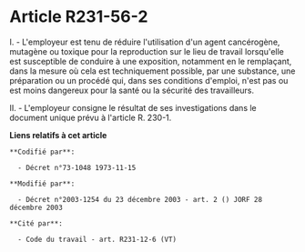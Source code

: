 # Article R231-56-2

I. - L'employeur est tenu de réduire l'utilisation d'un agent cancérogène, mutagène ou toxique pour la reproduction sur le
lieu de travail lorsqu'elle est susceptible de conduire à une exposition, notamment en le remplaçant, dans la mesure où cela
est techniquement possible, par une substance, une préparation ou un procédé qui, dans ses conditions d'emploi, n'est pas ou
est moins dangereux pour la santé ou la sécurité des travailleurs.

II. - L'employeur consigne le résultat de ses investigations dans le document unique prévu à l'article R. 230-1.

**Liens relatifs à cet article**

	**Codifié par**:

	  - Décret n°73-1048 1973-11-15

	**Modifié par**:

	  - Décret n°2003-1254 du 23 décembre 2003 - art. 2 () JORF 28 décembre 2003

	**Cité par**:

	  - Code du travail - art. R231-12-6 (VT)
